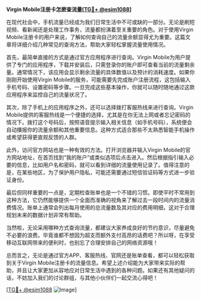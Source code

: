 **Virgin Mobile注册卡怎麽查流量[[TG💪+ @esim1088](https://t.me/s/esim1088)]**

在现代社会中，手机流量已经成为我们日常生活中不可或缺的一部分。无论是刷短视频、看新闻还是处理工作事务，流量都扮演着至关重要的角色。对于使用Virgin Mobile注册卡的用户来说，了解如何查询自己的流量余额显得尤为重要。这篇文章将详细介绍几种常见的查询方法，帮助大家轻松掌握流量使用情况。

首先，最简单直接的方式是通过官方应用程序进行查询。Virgin Mobile为用户提供了专门的应用程序，下载并安装后，只需登录你的账户即可查看当前的流量剩余量。通常情况下，该应用会显示剩余流量的具体数值以及预计的消耗速度。如果你刚刚开始使用Virgin Mobile的服务，可能需要先完成账户注册流程，这包括输入手机号码、设置密码等步骤。一旦完成这些基本操作，你就可以随时随地通过这款应用程序来监控自己的流量状况了。

其次，除了手机上的应用程序之外，还可以选择拨打客服热线来进行查询。Virgin Mobile提供的客服热线是一个便捷的选择，尤其是在你无法上网或者忘记密码的情况下。拨打这个号码后，按照语音提示输入相关信息（如手机号码），系统便会自动播报你的流量余额和其他重要信息。这种方式适合那些不太熟悉智能手机操作或希望获得更直观反馈的人群。

此外，访问官方网站也是一种有效的方法。打开浏览器并输入Virgin Mobile的官方网站地址，在首页找到“我的账户”或类似选项后点击进入。然后根据指引输入必要的信息，比如用户名和密码，就可以看到详细的流量使用记录了。值得注意的是，在某些地区，为了保护用户隐私，可能还需要通过短信验证码等方式进一步验证身份。

最后但同样重要的一点是，定期检查账单也是一个不错的习惯。即使平时不常用到这种方法，它仍然能够提供一个全面而准确的视角来了解过去一段时间内的流量消费情况。账单上通常会列出每月使用的总流量数及其对应的费用明细，这对于合理规划未来的数据计划非常有帮助。

当然啦，无论采用哪种方式查询流量，都建议大家养成良好的节约意识，尽量避免不必要的浪费。毕竟谁都不想因为超支而额外支付高昂的话费吧？所以呀，在享受移动互联网带来的便利时，也别忘了合理安排自己的网络资源哦！

总而言之，无论是通过官方APP、客服热线、官网还是账单查看，都可以轻松获取到关于Virgin Mobile注册卡的流量信息。希望上述介绍能为大家带来实际的帮助，并且让大家更加从容地应对日常生活中遇到的各种问题。如果还有其他疑问的话，不妨加入我们的讨论群组，与其他小伙伴们一起交流心得吧！

[[TG💪+ @esim1088](https://t.me/s/esim1088) ![Image](https://i.postimg.cc/4NQfJmqS/Snipaste-2025-05-13-00-14-12.png)]